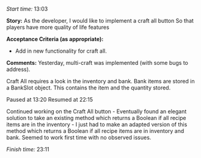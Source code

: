 
*Start time:* 13:03

**Story:** 
As the developer, I would like to implement a craft all button
So that players have more quality of life features

**Acceptance Criteria (as appropriate):**
- Add in new functionality for craft all.

**Comments:** 
Yesterday, multi-craft was implemented (with some bugs to address).

Craft All requires a look in the inventory and bank. Bank items are stored in a BankSlot object. This contains the item and the quantity stored. 

Paused at 13:20
Resumed at 22:15

Continued working on the Craft All button - Eventually found an elegant solution to take an existing method which returns a Boolean if all recipe items are in the inventory - I just had to make an adapted version of this method which returns a Boolean if all recipe items are in inventory and bank. Seemed to work first time with no observed issues.

*Finish time:* 23:11